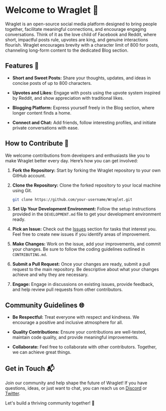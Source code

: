 # Welcome to Wraglet 🚀

Wraglet is an open-source social media platform designed to bring people together, facilitate meaningful connections, and encourage engaging conversations. Think of it as the love child of Facebook and Reddit, where short, impactful posts rule, upvotes are king, and genuine interactions flourish. Wraglet encourages brevity with a character limit of 800 for posts, channeling long-form content to the dedicated Blog section.

## Features 🌟

- **Short and Sweet Posts:** Share your thoughts, updates, and ideas in concise posts of up to 800 characters.
- **Upvotes and Likes:** Engage with posts using the upvote system inspired by Reddit, and show appreciation with traditional likes.

- **Blogging Platform:** Express yourself freely in the Blog section, where longer content finds a home.

- **Connect and Chat:** Add friends, follow interesting profiles, and initiate private conversations with ease.

## How to Contribute 🤝

We welcome contributions from developers and enthusiasts like you to make Wraglet better every day. Here’s how you can get involved:

1. **Fork the Repository:** Start by forking the Wraglet repository to your own GitHub account.

2. **Clone the Repository:** Clone the forked repository to your local machine using Git.

   ```bash
   git clone https://github.com/your-username/Wraglet.git
   ```

3. **Set Up Your Development Environment:** Follow the setup instructions provided in the `DEVELOPMENT.md` file to get your development environment ready.

4. **Pick an Issue:** Check out the [Issues](https://github.com/your-username/Wraglet/issues) section for tasks that interest you. Feel free to create new issues if you identify areas of improvement.

5. **Make Changes:** Work on the issue, add your improvements, and commit your changes. Be sure to follow the coding guidelines outlined in `CONTRIBUTING.md`.

6. **Submit a Pull Request:** Once your changes are ready, submit a pull request to the main repository. Be descriptive about what your changes achieve and why they are necessary.

7. **Engage:** Engage in discussions on existing issues, provide feedback, and help review pull requests from other contributors.

## Community Guidelines 🌐

- **Be Respectful:** Treat everyone with respect and kindness. We encourage a positive and inclusive atmosphere for all.

- **Quality Contributions:** Ensure your contributions are well-tested, maintain code quality, and provide meaningful improvements.

- **Collaborate:** Feel free to collaborate with other contributors. Together, we can achieve great things.

## Get in Touch 📬

Join our community and help shape the future of Wraglet! If you have questions, ideas, or just want to chat, you can reach us on [Discord](https://discord.gg/wraglet) or [Twitter](https://twitter.com/wragletapp).

Let's build a thriving community together! 🚀
